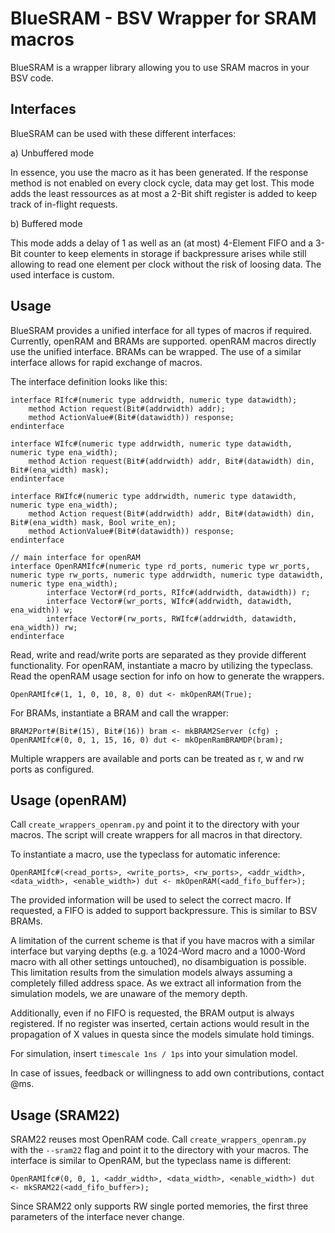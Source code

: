 # BlueSRAM - BSV Wrapper for SRAM macros

BlueSRAM is a wrapper library allowing you to use SRAM macros in your BSV code.

## Interfaces

BlueSRAM can be used with these different interfaces:

a) Unbuffered mode

In essence, you use the macro as it has been generated. If the response method is not enabled on every clock cycle, data may get lost.
This mode adds the least ressources as at most a 2-Bit shift register is added to keep track of in-flight requests.

b) Buffered mode

This mode adds a delay of 1 as well as an (at most) 4-Element FIFO and a 3-Bit counter to keep elements in storage if backpressure arises while still allowing to read one element per clock without the risk of loosing data. The used interface is custom.

## Usage

BlueSRAM provides a unified interface for all types of macros if required. Currently, openRAM and BRAMs are supported. openRAM macros directly use the unified interface. BRAMs can be wrapped. The use of a similar interface allows for rapid exchange of macros.

The interface definition looks like this:
```
interface RIfc#(numeric type addrwidth, numeric type datawidth);
    method Action request(Bit#(addrwidth) addr);
    method ActionValue#(Bit#(datawidth)) response;
endinterface

interface WIfc#(numeric type addrwidth, numeric type datawidth, numeric type ena_width);
    method Action request(Bit#(addrwidth) addr, Bit#(datawidth) din, Bit#(ena_width) mask);
endinterface

interface RWIfc#(numeric type addrwidth, numeric type datawidth, numeric type ena_width);
    method Action request(Bit#(addrwidth) addr, Bit#(datawidth) din, Bit#(ena_width) mask, Bool write_en);
    method ActionValue#(Bit#(datawidth)) response;
endinterface

// main interface for openRAM
interface OpenRAMIfc#(numeric type rd_ports, numeric type wr_ports, numeric type rw_ports, numeric type addrwidth, numeric type datawidth, numeric type ena_width);
        interface Vector#(rd_ports, RIfc#(addrwidth, datawidth)) r;
        interface Vector#(wr_ports, WIfc#(addrwidth, datawidth, ena_width)) w;
        interface Vector#(rw_ports, RWIfc#(addrwidth, datawidth, ena_width)) rw;
endinterface
```

Read, write and read/write ports are separated as they provide different functionality.
For openRAM, instantiate a macro by utilizing the typeclass. Read the openRAM usage section for info on how to generate the wrappers.

```
OpenRAMIfc#(1, 1, 0, 10, 8, 0) dut <- mkOpenRAM(True);
```

For BRAMs, instantiate a BRAM and call the wrapper:
```
BRAM2Port#(Bit#(15), Bit#(16)) bram <- mkBRAM2Server (cfg) ;
OpenRAMIfc#(0, 0, 1, 15, 16, 0) dut <- mkOpenRamBRAMDP(bram);
```
Multiple wrappers are available and ports can be treated as r, w and rw ports as configured.

## Usage (openRAM)

Call `create_wrappers_openram.py` and point it to the directory with your macros. The script will create wrappers for all macros in that directory.

To instantiate a macro, use the typeclass for automatic inference:

```
OpenRAMIfc#(<read_ports>, <write_ports>, <rw_ports>, <addr_width>, <data_width>, <enable_width>) dut <- mkOpenRAM(<add_fifo_buffer>);
```

The provided information will be used to select the correct macro. If requested, a FIFO is added to support backpressure. This is similar to BSV BRAMs.

A limitation of the current scheme is that if you have macros with a similar interface but varying depths (e.g. a 1024-Word macro and a 1000-Word macro with all other settings untouched), no disambiguation is possible. This limitation results from the simulation models always assuming a completely filled address space. As we extract all information from the simulation models, we are unaware of the memory depth.

Additionally, even if no FIFO is requested, the BRAM output is always registered. If no register was inserted, certain actions would result in the propagation of X values in questa since the models simulate hold timings.

For simulation, insert `timescale 1ns / 1ps` into your simulation model.

In case of issues, feedback or willingness to add own contributions, contact @ms.

## Usage (SRAM22)

SRAM22 reuses most OpenRAM code. Call `create_wrappers_openram.py` with the `--sram22` flag and point it to the directory with your macros.
The interface is similar to OpenRAM, but the typeclass name is different:


```
OpenRAMIfc#(0, 0, 1, <addr_width>, <data_width>, <enable_width>) dut <- mkSRAM22(<add_fifo_buffer>);
```

Since SRAM22 only supports RW single ported memories, the first three parameters of the interface never change.
